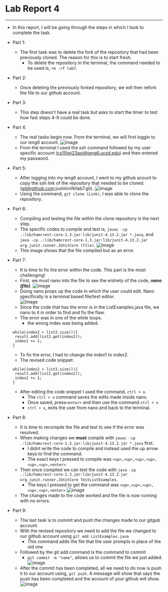# Lab Report 4 
--- 
 - In this report, I will be going through the steps in which I took to complete the task. 


 - Part 1: 
    - The first task was to delete the fork of the repository that had been previously cloned. The reason for this is to start fresh. 
       - To delete the repository in the terminal, the command needed to be used is, `rm -rf lab7`.  
      
 - Part 2: 
    - Once deleting the previously forked repository, we will then refork the file to our github account. 
   
 - Part 3: 
    - This step doesn't have a real task but asks to start the timer to test how fast steps 4-9 could be done. 
 
 - Part 4: 
    - The real tasks begin now. From the terminal, we will first loggin to our ieng6 account.
    ![image](https://user-images.githubusercontent.com/122497278/221461456-148909d2-49d5-4734-a4d1-4672daa96e61.png)
    - From the terminal I used the ssh command followed by my user specific account (cs15lwi23aoi@ieng6.ucsd.edu) and then entered my password. 

 - Part 5: 
    - After logging into my ieng6 account, I went to my github acount to copy the ssh link of the repository that needed to be cloned. (git@github.com:justiiinnN/lab7.git). 
    ![image](https://user-images.githubusercontent.com/122497278/221472060-5e1d804d-2c8c-4f56-8e95-b6a5f3741870.png)
    - Using the command, `git clone (Link)`, I was able to clone the repository. 

 - Part 6: 
    - Compiling and testing the file within the clone repository is the next step. 
    - The specific codes to compile and test is, `javac -cp .:lib/hamcrest-core-1.3.jar:lib/junit-4.13.2.jar *.java`, and `java -cp .:lib/hamcrest-core-1.3.jar:lib/junit-4.13.2.jar org.junit.runner.JUnitCore (file)`. 
    ![image](https://user-images.githubusercontent.com/122497278/221473382-25929d13-1acd-40e5-a78d-8983e5038b21.png)
    - This image shows that the file compiled but as an error. 
   
 - Part 7: 
    - It is time to fix the error within the code. This part is the most challenging! 
    - First, we must nano into the file to see the entirety of the code, ***nano (file)***. 
    ![image](https://user-images.githubusercontent.com/122497278/221474546-13c4010c-4a0b-4b15-ac90-e77bde7ed49a.png)
    - Doing nano props up the code in which the user could edit. Nano specifically is a terminal based file/text editor.  
    ![image](https://user-images.githubusercontent.com/122497278/221475016-6579e916-5eda-4af0-9ec0-ce604c745bad.png)
    - Since the code that has the error is in the ListExamples.java file, we nano to it in order to find and fix the flaw. 
    - The error was in one of the while loops. 
      - the wrong index was being added. 
    ```
    while(index2 < list2.size()){
     result.add(list2.get(index2)); 
     index1 += 1; 
    } 
    ```  
   - To fix the error, I had to change the index1 to index2. 
   - The revised code snippet: 
   
    ```
    while(index2 < list2.size()){
     result.add(list2.get(index2)); 
     index2 += 1; 
    } 
    ```  
   - After editing the code snippet I used the command, `ctrl + o`. 
     - The `ctrl + o` command saves the edits made inside nano.  
     - Once saved, press`<enter>` and then use the command `ctrl + x` 
     - `ctrl + x`, exits the user from nano and back to the terminal. 
   
   
 - Part 8: 
    - It is time to recompile the file and test to see if the error was resolved. 
    - When making changes we **must** compile with `javac -cp .:lib/hamcrest-core-1.3.jar:lib/junit-4.13.2.jar *.java` first.
      - I didnt write the code to compile and instead used the up arrow keys to find the command. 
      - The exact keys I pressed to compile was `<up>,<up>,<up>,<up>,<up>,<up>,<enter>`. 
    - Then once compiled we can test the code with  `java -cp .:lib/hamcrest-core-1.3.jar:lib/junit-4.13.2.jar org.junit.runner.JUnitCore TestListExamples`. 
      - The keys I pressed to get the command was `<up>,<up>,<up>,<up>,<up>,<enter>` 
    ![image](https://user-images.githubusercontent.com/122497278/221485675-584c0da8-ba2a-4a3c-b108-b0ffb541eeee.png)
    - The changes made to the code worked and the file is now running with no errors. 

 - Part 9: 
    - The last task is to commit and push the changes made to our gitgub account. 
    - With the revised repository we need to add the file we changed to our github account using `git add ListExamples.java`
      - This command adds the file that the user prompts in place of the old one 
    -  Followed by the git add command is the command to commit 
       - `git commit -m "name"`, allows us to commit the file we just added. 
    ![image](https://user-images.githubusercontent.com/122497278/221488641-53bbbc59-c4e0-4c38-8627-0554f356009e.png)
    - After the commit has been completed, all we need to do now is push it to our account using, `git push`. A message will show that says the push has been completed and the account of your github will show. 
    ![image](https://user-images.githubusercontent.com/122497278/221496665-f416fbcd-4478-4ab0-98fa-cf6ac6a3b3f5.png)
